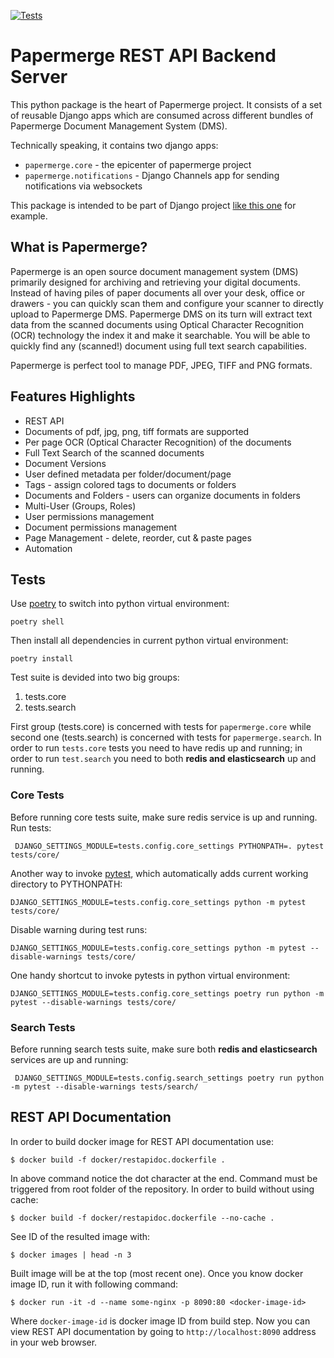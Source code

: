 [![Tests](https://github.com/papermerge/papermerge-core/actions/workflows/pep8.yml/badge.svg)](https://github.com/papermerge/papermerge-core/actions/workflows/pep8.yml)

# Papermerge REST API Backend Server


This python package is the heart of Papermerge project. It consists of a set
of reusable Django apps which are consumed across different bundles of
Papermerge Document Management System (DMS).

Technically speaking, it contains two django apps:

* ``papermerge.core`` - the epicenter of papermerge project
* ``papermerge.notifications`` - Django Channels app for sending notifications via websockets

This package is intended to be part of Django project [like this one](https://github.com/ciur/papermerge/) for example.

## What is Papermerge?

Papermerge is an open source document management system (DMS) primarily
designed for archiving and retrieving your digital documents. Instead of
having piles of paper documents all over your desk, office or drawers - you
can quickly scan them and configure your scanner to directly upload to
Papermerge DMS. Papermerge DMS on its turn will extract text data from the
scanned documents using Optical Character Recognition (OCR) technology the
index it and make it searchable. You will be able to quickly find any
(scanned!) document using full text search capabilities.

Papermerge is perfect tool to manage PDF, JPEG, TIFF and PNG formats.

## Features Highlights

* REST API
* Documents of pdf, jpg, png, tiff formats are supported
* Per page OCR (Optical Character Recognition) of the documents
* Full Text Search of the scanned documents
* Document Versions
* User defined metadata per folder/document/page
* Tags - assign colored tags to documents or folders
* Documents and Folders - users can organize documents in folders
* Multi-User (Groups, Roles)
* User permissions management
* Document permissions management
* Page Management - delete, reorder, cut & paste pages
* Automation

## Tests

Use [poetry](https://python-poetry.org/) to switch into python virtual environment:

    poetry shell

Then install all dependencies in current python virtual environment:

    poetry install

Test suite is devided into two big groups:

1. tests.core
2. tests.search


First group (tests.core) is concerned with tests for `papermerge.core` while
second one (tests.search) is concerned with tests for `papermerge.search`. In
order to run `tests.core` tests you need to have redis up and running; in
order to run `test.search` you need to both **redis and elasticsearch** up and
running.

### Core Tests

Before running core tests suite, make sure redis service is up and running. Run tests:

     DJANGO_SETTINGS_MODULE=tests.config.core_settings PYTHONPATH=. pytest tests/core/

Another way to invoke [pytest](https://docs.pytest.org/en/latest/contents.html), which automatically adds current working directory to PYTHONPATH:

    DJANGO_SETTINGS_MODULE=tests.config.core_settings python -m pytest tests/core/

Disable warning during test runs:

    DJANGO_SETTINGS_MODULE=tests.config.core_settings python -m pytest --disable-warnings tests/core/

One handy shortcut to invoke pytests in python virtual environment:

    DJANGO_SETTINGS_MODULE=tests.config.core_settings poetry run python -m pytest --disable-warnings tests/core/


### Search Tests

Before running search tests suite, make sure both **redis and elasticsearch** services are up and running:

     DJANGO_SETTINGS_MODULE=tests.config.search_settings poetry run python -m pytest --disable-warnings tests/search/

## REST API Documentation

In order to build docker image for REST API documentation use:

    $ docker build -f docker/restapidoc.dockerfile .

In above command notice the dot character at the end.
Command must be triggered from root folder of the repository.
In order to build without using cache:

    $ docker build -f docker/restapidoc.dockerfile --no-cache .

See ID of the resulted image with:

    $ docker images | head -n 3

Built image will be at the top (most recent one).
Once you know docker image ID, run it with following command:

    $ docker run -it -d --name some-nginx -p 8090:80 <docker-image-id>

Where ``docker-image-id`` is docker image ID from build step. Now you can view
REST API documentation by going to ``http://localhost:8090`` address in your
web browser.
